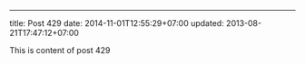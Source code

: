 ---
title: Post 429
date: 2014-11-01T12:55:29+07:00
updated: 2013-08-21T17:47:12+07:00

This is content of post 429